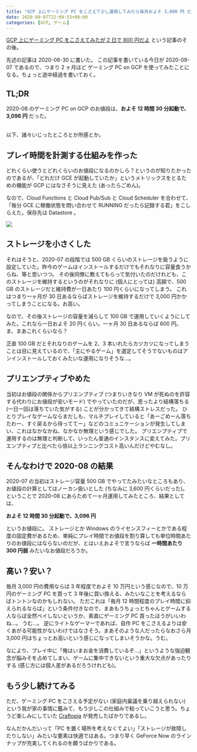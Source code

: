 ```yaml
---
title: "GCP 上にゲーミング PC をこさえて少し運用してみたら毎月およそ 3,000 円 だよ"
date: 2020-09-07T22:09:53+09:00
categories: [GCP, ゲーム]
---
```


[GCP 上にゲーミング PC をこさえてみたが 2 日で 800 円だよ](/blog/2020/06/30/gaming-pc-on-gcp/) という記事のその後。

<!--more-->

先述の記事は 2020-06-30 に書いた。
この記事を書いている今日が 2020-09-07 であるので、つまり 2 ヶ月ほど ゲーミング PC on GCP を使ってみたことになる。ちょっと途中経過を書いておく。

## TL;DR

2020-08 のゲーミング PC on GCP のお値段は、**およそ 12 時間 30 分起動で、3,096 円** だった。

<br>
以下、諸々いじったところとか所感とか。

## プレイ時間を計測する仕組みを作った

どれくらい使うとどれくらいのお値段になるのかしら？というのが知りたかったのであるが、「どれだけ GCE が起動していたか」というメトリックスをとるための機能が GCP にはなさそうに見えた (あったらごめん)。

なので、Cloud Functions と Cloud Pub/Sub と Cloud Scheduler を合わせて、「毎分 GCE に稼働状態を問い合わせて RUNNING だったら記録する君」をこしらえた。保存先は Datastore 。

<div style="max-width: 500px">
  <a href=https://github.com/pankona/gce-vm-launcher><img src=/images/gce-vm-launcher.png /></a>
</div>

## ストレージを小さくした

それはそうと、2020-07 の段階では 500 GB くらいのストレージを扱うように設定していた。昨今のゲームはインストールするだけでもそれなりに容量食うからね、等と思いつつ。
その後同僚に教えてもらって気付いたのだけれども、このストレージを維持するというのがそれなりに (個人にとっては) 高額で、500 GB のストレージだと維持費が一日あたり 100 円くらいになってしまう。
これはつまり一ヶ月が 30 日あるならばストレージを維持するだけで 3,000 円かかってしまうことになる。お高い。

なので、その後ストレージの容量を減らして 100 GB で運用していくようにしてみた。これなら一日およそ 20 円くらい。一ヶ月 30 日あるならば 600 円。ま、まあこれくらいなら？

正直 100 GB だとそれなりのゲームを 2、3 本いれたらカツカツになってしまうことは目に見えているので、「主にやるゲーム」を選定してそうでないものはアンインストールしておくみたいな運用になりそうな…。

## プリエンプティブやめた

当初はお値段の関係からプリエンプティブ (つまりいきなり VM が死ぬのを許容する代わりにお値段が安いモード) でやっていたのだが、思ったより結構落ちる (一日一回は落ちていた気がする) ことが分かってきて結構ストレスだった。
ひとりプレイなゲームならまだしも、マルチプレイしていると「あーごめーん落ちたわー、すぐ戻るから待っててー」などのコミュニケーションが発生してしまい、これはなかなかね、なかなか無理という感じでした。
プリエンプティブで運用するのは無理と判断して、いったん普通のインスタンスに変えてみた。プリエンプティブと比べたら倍以上ランニングコスト高いんだけどやむなし。

## そんなわけで 2020-08 の結果

2020-07 の当初はストレージ容量 500 GB でやってたみたいなところもあり、お値段の計算としてはノーカン扱いとした (ちなみに 3,600 円くらいだった)。
ということで 2020-08 にあらためて一ヶ月運用してみたところ、結果としては、

**およそ 12 時間 30 分起動で、3,096 円**

というお値段に。
ストレージとか Windows のライセンスフィーとかである程度の固定費があるため、単純にプレイ時間でお値段を割り算しても単位時間あたりのお値段にはならないのだが、とはいえおよそで言うならば **一時間あたり 300 円弱** みたいなお値段だろうか。

## 高い？安い？

毎月 3,000 円の費用ならば 3 年程度でおよそ 10 万円という感じなので、10 万円のゲーミング PC を買って 3 年後に買い換える、みたいなことを考えるならばトントンなのかもしれない。
ただこれは「毎月 12 時間程度のプレイ時間に抑えられるならば」という条件付きなので、まあもうちょっとちゃんとゲームする人ならば全然ペイしないというか、素直にゲーミング PC 買ったほうがいいわね…。 うむ…。
逆にライトなゲーマーであれば、自作 PC をこさえるよりは安くあがる可能性がないわけではなさそう。まあそのような人だったらなおさら月 3,000 円はちょっとお高いという感じになってしまいそうかな。うむ。

なにより、プレイ中に「俺はいまお金を消費しているぞ…」というような強迫観念が脳みそを占めてしまい、ゲームに集中できないという重大な欠点があったりする (感じ方には個人差があるだろうけれども)。

## もう少し続けてみる

ただ、ゲーミング PC をこさえる予定がない (家庭内稟議を乗り越えられない) という我が家の事情に鑑みて、もう少しこの仕組みで粘っていこうと思う。ちょうど楽しみにしていた [Craftopia](https://store.steampowered.com/app/1307550/Craftopia/?l=japanese) が発売したばかりであるし。

なんだかんだいって「PC を置く場所を考えなくてよい」「ストレージが故障したりしない」みたいな要素は快適ではある。つまり早く GeForce Now のラインナップが充実してくれるのを願うばかりである。
